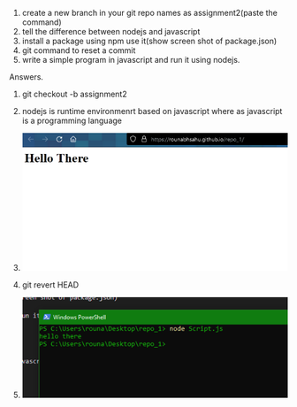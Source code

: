 1. create a new branch in your git repo names as assignment2(paste the command)
2. tell the difference between nodejs and javascript
3. install a package using npm use it(show screen shot of package.json)
4. git command to reset a commit
5. write a simple program in javascript and run it using nodejs.

Answers.
1. git checkout -b assignment2

2. nodejs is runtime environmenrt based on javascript where as javascript is a programming language

3. ![package.json](./img.png)

4. git revert HEAD
5. ![Script.js](./img2.png)